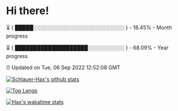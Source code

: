 # Hi there!

⏳ { █████░░░░░░░░░░░░░░░░░░░░░░░░░ } - 18.45% - Month progress

⏳ { ████████████████████░░░░░░░░░░ } - 68.09% - Year progress

⏰ Updated on Tue, 06 Sep 2022 12:52:08 GMT


[![Schlauer-Hax's github stats](https://github-readme-stats.vercel.app/api?username=Schlauer-Hax&show_icons=true&theme=dark&count_private=true)](https://github.com/Schlauer-Hax)


[![Top Langs](https://github-readme-stats.vercel.app/api/top-langs/?username=Schlauer-Hax&layout=compact&theme=dark)](https://github.com/Schlauer-Hax?tab=repositories)


[![Hax's wakatime stats](https://github-readme-stats.vercel.app/api/wakatime?username=Hax&theme=dark)](https://wakatime.com/@Hax)

